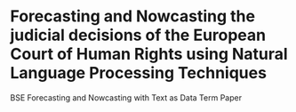 # Forecasting and Nowcasting the judicial decisions of the European Court of Human Rights using Natural Language Processing Techniques
BSE Forecasting and Nowcasting with Text as Data Term Paper
